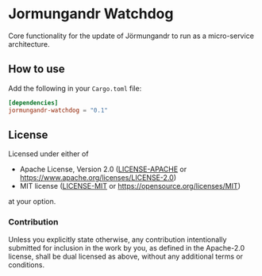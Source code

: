 # Jormungandr Watchdog

Core functionality for the update of Jörmungandr to run as a micro-service
architecture.

## How to use

Add the following in your `Cargo.toml` file:

```toml
[dependencies]
jormungandr-watchdog = "0.1"
```

## License

Licensed under either of

- Apache License, Version 2.0 ([LICENSE-APACHE](LICENSE-APACHE) or <https://www.apache.org/licenses/LICENSE-2.0>)
- MIT license ([LICENSE-MIT](LICENSE-MIT) or <https://opensource.org/licenses/MIT>)

at your option.

### Contribution

Unless you explicitly state otherwise, any contribution intentionally submitted
for inclusion in the work by you, as defined in the Apache-2.0 license, shall be
dual licensed as above, without any additional terms or conditions.